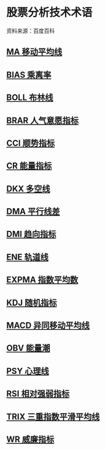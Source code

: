 # 股票分析技术术语

资料来源：百度百科

## [MA 移动平均线](ma.md)
## [BIAS 乘离率](bias.md)
## [BOLL 布林线](boll.md)
## [BRAR 人气意愿指标](brar.md)
## [CCI 顺势指标](cci.md)
## [CR 能量指标](cr.md)
## [DKX 多空线](dkx.md)
## [DMA 平行线差](dma.md)
## [DMI 趋向指标](dmi.md)
## [ENE 轨道线](ene.md)
## [EXPMA 指数平均数](expma.md)
## [KDJ 随机指标](kdj.md)
## [MACD 异同移动平均线](macd.md)
## [OBV 能量潮](obv.md)
## [PSY 心理线](psy.md)
## [RSI 相对强弱指标](rsi.md)
## [TRIX 三重指数平滑平均线](trix.md)
## [WR 威廉指标](wr.md)
